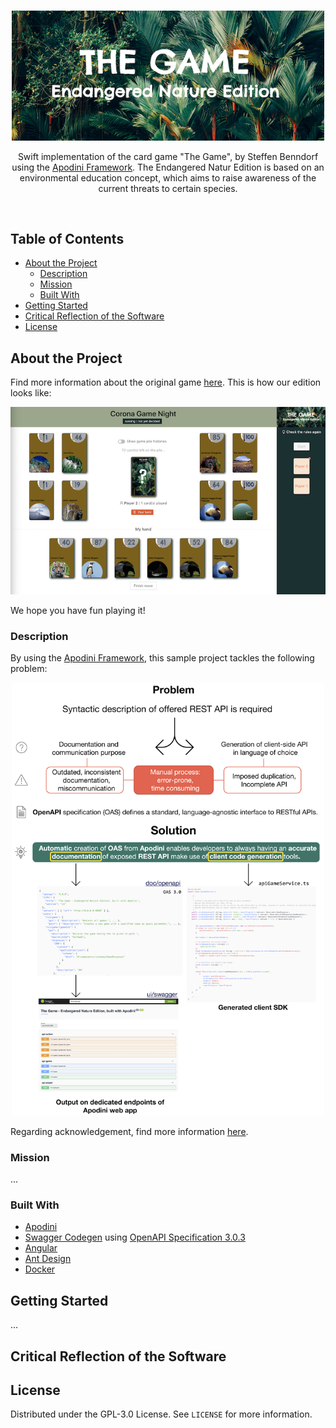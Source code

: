 
<!-- PROJECT LOGO -->
<br />

<p align="center">
  <a href="https://github.com/lschlesinger/the-game">
    <img src="game-web-ui/src/assets/images/logo.png" alt="Logo" width="500">
  </a>
  <p align="center">
    Swift implementation of the card game "The Game", by Steffen Benndorf using the <a href="https://github.com/Apodini/Apodini">Apodini Framework</a>.
    The Endangered Natur Edition is based on an environmental education concept, which aims to raise awareness of the current threats to certain species.
      </p>
    <br/>
  </p> 
</p>

<!-- TABLE OF CONTENTS -->

## Table of Contents

* [About the Project](#about-the-project)
  * [Description](#description)
  * [Mission](#mission)
  * [Built With](#built-with)
* [Getting Started](#getting-started)
* [Critical Reflection of the Software](#critical-reflection)
* [License](#license)

<!-- ABOUT THE PROJECT -->

## About the Project

Find more information about the original game [here](http://middys.nsv.de/middys/the-game/).
This is how our edition looks like:
<p align="center">
  <img src="game-web-ui/src/assets/images/game-example.png" alt="Logo" width="700">
</p>

We hope you have fun playing it!

### Description

By using the [Apodini Framework](https://github.com/Apodini/Apodini), this sample project tackles the following problem:
<p align="center">
  <img src="./Documentation/info-material/Apodini-Problem-Statement.png" alt="Logo" width="500">
</p>

Regarding acknowledgement, find more information [here](Documentation/Acknowledgement.md).

### Mission

...

### Built With

* [Apodini](https://github.com/Apodini/Apodini)
* [Swagger Codegen](https://github.com/swagger-api/swagger-codegen) using [OpenAPI Specification 3.0.3](https://swagger.io/specification/)
* [Angular](https://angular.io/)
* [Ant Design](https://ant.design/docs/react/introduce)
* [Docker](https://www.docker.com/)

<!-- GETTING STARTED -->

## Getting Started

...
<!-- CRITICAL REFLECTION -->

## Critical Reflection of the Software


<!-- LICENSE -->

## License

Distributed under the GPL-3.0 License. See `LICENSE` for more information.
